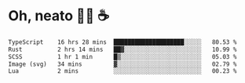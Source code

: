# Oh, neato 🧑‍💻 ☕

<!--START_SECTION:waka-->

```txt
TypeScript    16 hrs 28 mins  ████████████████████░░░░░   80.53 %
Rust          2 hrs 14 mins   ██▓░░░░░░░░░░░░░░░░░░░░░░   10.99 %
SCSS          1 hr 1 min      █▒░░░░░░░░░░░░░░░░░░░░░░░   05.03 %
Image (svg)   34 mins         ▓░░░░░░░░░░░░░░░░░░░░░░░░   02.79 %
Lua           2 mins          ░░░░░░░░░░░░░░░░░░░░░░░░░   00.23 %
```

<!--END_SECTION:waka-->
